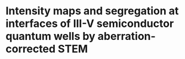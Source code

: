 # Intensity maps and segregation at interfaces of III-V semiconductor quantum wells by aberration-corrected STEM


